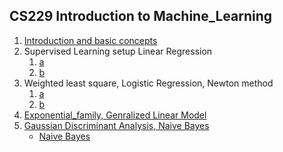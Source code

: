 ## CS229 Introduction to Machine_Learning
1. [Introduction and basic concepts](./1_Introduction_and_basic_concepts/1_Introduction_and_basic_concepts.pdf)
2. Supervised Learning setup Linear Regression
	1. [a](./2_Supervised_Learning_setup_Linear_Regression/a/a.pdf)
	2. [b](./2_Supervised_Learning_setup_Linear_Regression/b/b.pdf)
2. Weighted least square, Logistic Regression, Newton method
	1. [a](./3_Weighted_least_square,_Logistic_Regression,_Newton_method/a/a.pdf)
	2. [b](./3_Weighted_least_square,_Logistic_Regression,_Newton_method/b/b.pdf)
4. [Exponential_family, Genralized Linear Model](./4_Exponential_family,_Genralized_Linear_Model/4_Exponential_family,_Genralized_Linear_Model.pdf)
5. [Gaussian Discriminant Analysis, Naive Bayes](./5_Gaussian_Discriminant_Analysis,_Naive_Bayes/5_Gaussian_Discriminant_Analysis,_Naive_Bayes.pdf)
	* [Naive Bayes](./5_Gaussian_Discriminant_Analysis,_Naive_Bayes/Naive_Bayes/Naive_Bayes.pdf)
